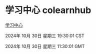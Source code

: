 # 学习中心 colearnhub
[学习中心](http://219.139.197.74:56308/colearnhub/)

2024年 10月 30日 星期三 19:30:01 CST

2024年 10月 30日 星期三 11:30:01 GMT
